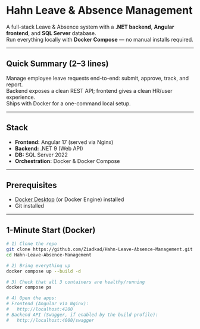 # Hahn Leave & Absence Management

A full-stack Leave & Absence system with a **.NET backend**, **Angular frontend**, and **SQL Server** database.  
Run everything locally with **Docker Compose** — no manual installs required.

---

## Quick Summary (2–3 lines)

Manage employee leave requests end-to-end: submit, approve, track, and report.  
Backend exposes a clean REST API; frontend gives a clean HR/user experience.  
Ships with Docker for a one-command local setup.

---

## Stack

- **Frontend:** Angular 17 (served via Nginx)
- **Backend:** .NET 9 (Web API)
- **DB:** SQL Server 2022
- **Orchestration:** Docker & Docker Compose

---

## Prerequisites

- [Docker Desktop](https://www.docker.com/) (or Docker Engine) installed
- Git installed

---

## 1-Minute Start (Docker)

```bash
# 1) Clone the repo
git clone https://github.com/Ziadkad/Hahn-Leave-Absence-Management.git
cd Hahn-Leave-Absence-Management

# 2) Bring everything up
docker compose up --build -d

# 3) Check that all 3 containers are healthy/running
docker compose ps

# 4) Open the apps:
# Frontend (Angular via Nginx):
#   http://localhost:4200
# Backend API (Swagger, if enabled by the build profile):
#   http://localhost:4000/swagger

```
